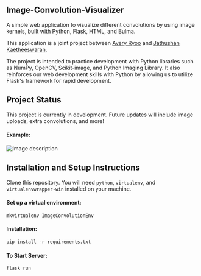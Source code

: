 ## Image-Convolution-Visualizer
A simple web application to visualize different convolutions by using image kernels, built with Python, Flask, HTML, and Bulma.

This application is a joint project between [Avery Ryoo](https://github.com/averyryoo) and [Jathushan Kaetheeswaran](https://github.com/jkaethee).

The project is intended to practice development with Python libraries such as NumPy, OpenCV, Scikit-image, and Python Imaging Library.
It also reinforces our web development skills with Python by allowing us to utilize Flask's framework for rapid development.

## Project Status
This project is currently in development. Future updates will include image uploads, extra convolutions, and more!

#### Example:   
![Image description](https://github.com/jkaethee/Image-Convolution-Visualizer/blob/master/image%20convolution%20examples.PNG)

## Installation and Setup Instructions

Clone this repository. You will need `python`, `virtualenv`, and `virtualenvwrapper-win` installed on your machine.

#### Set up a virtual environment:

`mkvirtualenv ImageConvolutionEnv`

#### Installation:

`pip install -r requirements.txt`

#### To Start Server:

`flask run`  
